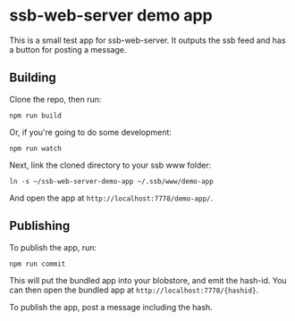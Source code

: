 # ssb-web-server demo app

This is a small test app for ssb-web-server.
It outputs the ssb feed and has a button for posting a message.

## Building

Clone the repo, then run:

```
npm run build
```

Or, if you're going to do some development:

```
npm run watch
```

Next, link the cloned directory to your ssb www folder:

```
ln -s ~/ssb-web-server-demo-app ~/.ssb/www/demo-app
```

And open the app at `http://localhost:7778/demo-app/`.

## Publishing

To publish the app, run:

```
npm run commit
```

This will put the bundled app into your blobstore, and emit the hash-id.
You can then open the bundled app at `http://localhost:7778/{hashid}`.

To publish the app, post a message including the hash.
